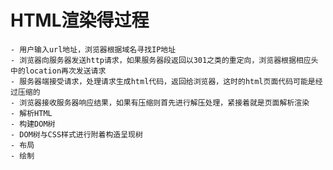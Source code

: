 # HTML渲染得过程
    - 用户输入url地址，浏览器根据域名寻找IP地址
    - 浏览器向服务器发送http请求，如果服务器段返回以301之类的重定向，浏览器根据相应头中的location再次发送请求 
    - 服务器端接受请求，处理请求生成html代码，返回给浏览器，这时的html页面代码可能是经过压缩的
    - 浏览器接收服务器响应结果，如果有压缩则首先进行解压处理，紧接着就是页面解析渲染
    - 解析HTML
    - 构建DOM树
    - DOM树与CSS样式进行附着构造呈现树
    - 布局
    - 绘制